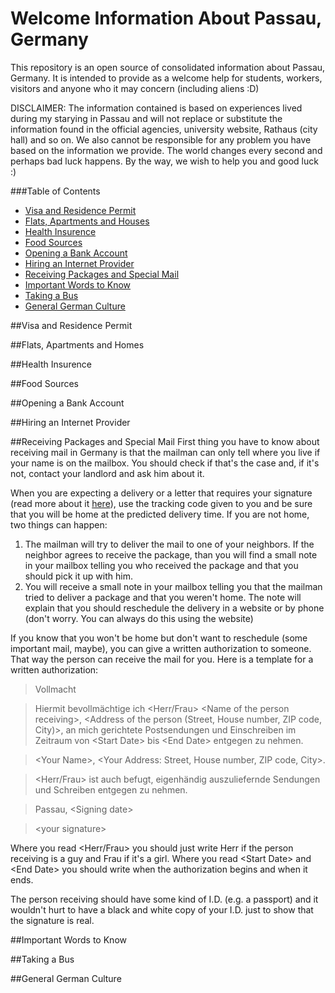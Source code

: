 # Welcome Information About Passau, Germany
This repository is an open source of consolidated information about Passau, Germany. It is intended to provide as a welcome help for students, workers, visitors and anyone who it may concern (including aliens :D)

DISCLAIMER: The information contained is based on experiences lived during my starying in Passau and will not replace or substitute the information found in the official agencies, university website, Rathaus (city hall) and so on. We also cannot be responsible for any problem you have based on the information we provide. The world changes every second and perhaps bad luck happens. By the way, we wish to help you and good luck :) 

###Table of Contents
- [Visa and Residence Permit](#visa-and-residence-permit)
- [Flats, Apartments and Houses](#flats-apartments-and-homes)
- [Health Insurence](#health-insurence)
- [Food Sources](#food-sources)
- [Opening a Bank Account](#opening-a-bank-account)
- [Hiring an Internet Provider](#hiring-an-internet-provider)
- [Receiving Packages and Special Mail](#receiving-packages-and-special-mail)
- [Important Words to Know](#important-words-to-know)
- [Taking a Bus](#taking-a-bus)
- [General German Culture](#general-german-culture)

##Visa and Residence Permit

##Flats, Apartments and Homes

##Health Insurence

##Food Sources

##Opening a Bank Account

##Hiring an Internet Provider

##Receiving Packages and Special Mail
First thing you have to know about receiving mail in Germany is that the mailman can only tell where you live if your name is on the mailbox. You should check if that's the case and, if it's not, contact your landlord and ask him about it.

When you are expecting a delivery or a letter that requires your signature (read more about it [here](http://www.howtogermany.com/pages/postal.html)), use the tracking code given to you and be sure that you will be home at the predicted delivery time. If you are not home, two things can happen:

1. The mailman will try to deliver the mail to one of your neighbors. If the neighbor agrees to receive the package, than you will find a small note in your mailbox telling you who received the package and that you should pick it up with him.
2. You will receive a small note in your mailbox telling you that the mailman tried to deliver a package and that you weren't home. The note will explain that you should reschedule the delivery in a website or by phone (don't worry. You can always do this using the website)

If you know that you won't be home but don't want to reschedule (some important mail, maybe), you can give a written authorization to someone. That way the person can receive the mail for you. Here is a template for a written authorization:


> Vollmacht

> Hiermit bevollmächtige ich \<Herr/Frau> \<Name of the person receiving>, \<Address of the person (Street, House number, ZIP code, City)>, an mich gerichtete Postsendungen und Einschreiben im Zeitraum von \<Start Date> bis \<End Date> entgegen zu nehmen.

> \<Your Name>, \<Your Address: Street, House number, ZIP code, City>.

> \<Herr/Frau> <Name of the person receiving> ist auch befugt, eigenhändig auszuliefernde Sendungen und Schreiben entgegen zu nehmen.

> Passau, \<Signing date>

> \<your signature>
 

Where you read \<Herr/Frau> you should just write Herr if the person receiving is a guy and Frau if it's a girl. Where you read \<Start Date> and \<End Date> you should write when the authorization begins and when it ends.

The person receiving should have some kind of I.D. (e.g. a passport) and it wouldn't hurt to have a black and white copy of your I.D. just to show that the signature is real.

##Important Words to Know

##Taking a Bus

##General German Culture
